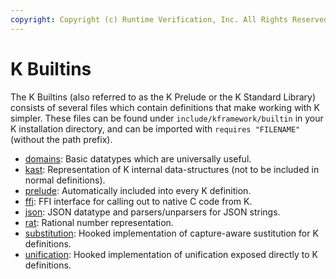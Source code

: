 ```yaml
---
copyright: Copyright (c) Runtime Verification, Inc. All Rights Reserved.
---
```


K Builtins
==========

The K Builtins (also referred to as the K Prelude or the K Standard Library)
consists of several files which contain definitions that make working with K
simpler. These files can be found under `include/kframework/builtin` in your K
installation directory, and can be imported with `requires "FILENAME"` (without
the path prefix).

-   [domains](builtin/domains.md): Basic datatypes which are universally useful.
-   [kast](builtin/kast.md): Representation of K internal data-structures (not to be
    included in normal definitions).
-   [prelude](builtin/prelude.md): Automatically included into every K definition.
-   [ffi](builtin/ffi.md): FFI interface for calling out to native C code from K.
-   [json](builtin/json.md): JSON datatype and parsers/unparsers for JSON strings.
-   [rat](builtin/rat.md): Rational number representation.
-   [substitution](builtin/substitution.md): Hooked implementation of capture-aware
    sustitution for K definitions.
-   [unification](https://github.com/runtimeverification/k/blob/master/k-distribution/include/kframework/builtin/unification.k): Hooked implementation of unification
    exposed directly to K definitions.
